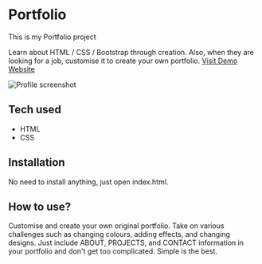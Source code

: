 # Portfolio

This is my Portfolio project


 Learn about HTML / CSS / Bootstrap through creation. Also, when they are looking for a job, customise it to create your own portfolio.
[Visit Demo Website](https://portfolio-adesola.timikycool.repl.co/)


![Profile screenshot](https://user-images.githubusercontent.com/112424794/204155672-b8f909f6-767f-4acf-8b09-af4c5bdf2340.PNG)


## Tech used
* HTML
* CSS
## Installation
No need to install anything, just open index.html.
## How to use?
Customise and create your own original portfolio. Take on various challenges such as changing colours, adding effects, and changing designs. Just include ABOUT, PROJECTS, and CONTACT information in your portfolio and don't get too complicated. Simple is the best.
